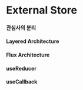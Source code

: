 # External Store

#### 관심사의 분리

#### Layered Architecture

#### Flux Architecture

#### useReducer

#### useCallback

